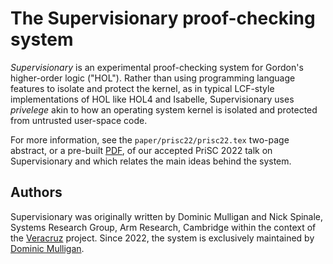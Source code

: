 # The Supervisionary proof-checking system

*Supervisionary* is an experimental proof-checking system for Gordon's higher-order logic ("HOL").
Rather than using programming language features to isolate and protect the kernel, as in typical LCF-style implementations of HOL like HOL4 and Isabelle, Supervisionary uses *privelege* akin to how an operating system kernel is isolated and protected from untrusted user-space code.

For more information, see the `paper/prisc22/prisc22.tex` two-page abstract, or a pre-built [PDF](https://dominicpm.github.io/publications/mulligan-supervisionary-2022.pdf), of our accepted PriSC 2022 talk on Supervisionary and which relates the main ideas behind the system.

## Authors

Supervisionary was originally written by Dominic Mulligan and Nick Spinale, Systems Research Group, Arm Research, Cambridge within the context of the [Veracruz](https://github.com/veracruz-project/veracruz) project.
Since 2022, the system is exclusively maintained by [Dominic Mulligan](https://dominicpm.github.io).